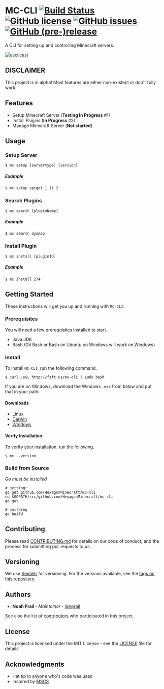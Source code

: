 # MC-CLI [![Build Status](https://travis-ci.org/HexagonMinecraft/mc-cli.svg?branch=master)](https://travis-ci.org/HexagonMinecraft/mc-cli) [![GitHub license](https://img.shields.io/badge/license-MIT-blue.svg)](https://raw.githubusercontent.com/HexagonMinecraft/mc-cli/go/LICENSE) [![GitHub issues](https://img.shields.io/github/issues/HexagonMinecraft/mc-cli.svg)](https://github.com/HexagonMinecraft/mc-cli/issues) [![GitHub (pre-)release](https://img.shields.io/github/release/HexagonMinecraft/mc-cli/all.svg)](https://github.com/HexagonMinecraft/mc-cli)

A CLI for setting up and controlling Minecraft servers.

[![asciicast](https://asciinema.org/a/99aybb8tez0pnvkh339ti9z41.png)](https://asciinema.org/a/99aybb8tez0pnvkh339ti9z41)

## DISCLAIMER
This project is in alpha! Most features are either non-existent or don't fully work. 

## Features
- Setup Minecraft Server (**Testing In Progress** #1)
- Install Plugins (**In Progress** #2)
- Manage Minecraft Server (**Not started**)

## Usage

### Setup Server
```
$ mc setup [servertype] [version]
```

##### Example
```
$ mc setup spigot 1.11.2
```

### Search Plugins
```
$ mc search [pluginName]
```

##### Example
```
$ mc search dynmap
```
### Install Plugin
```
$ mc install [pluginID]
```

##### Example
```
$ mc install 274
```
## Getting Started

These instructions will get you up and running with `MC-CLI`.

### Prerequisites

You will need a few prerequisites installed to start. 

* Java JDK
* Bash (Git Bash or Bash on Ubuntu on Windows will work on Windows)

### Install
To install `MC-CLI`, run the following command.

```
$ curl -sSL http://fsft.us/mc-cli | sudo bash
```

If you are on Windows, download the Windows `.exe` from below and put that in your path. 

#### Downloads
- [Linux](https://artifacts.filiosoft.com/mc-cli/linux/mc)
- [Darwin](https://artifacts.filiosoft.com/mc-cli/darwin/mc)
- [Windows](https://artifacts.filiosoft.com/mc-cli/windows/mc.exe)

#### Verify Installation
To verify your installation, run the following.
```
$ mc --version
```

### Build from Source
_Go must be installed_
```
# getting:
go get github.com/HexagonMinecraft/mc-cli
cd $GOPATH/src/github.com/HexagonMinecraft/mc-cli
go get

# building
go build
```

## Contributing

Please read [CONTRIBUTING.md](CONTRIBUTING.md) for details on our code of conduct, and the process for submitting pull requests to us.

## Versioning

We use [SemVer](http://semver.org/) for versioning. For the versions available, see the [tags on this repository](https://github.com/HexagonMinecraft/mc-cli/tags). 

## Authors

* **Noah Prail** - *Maintainer* - [@nprail](https://github.com/nprail)

See also the list of [contributors](https://github.com/HexagonMinecraft/mc-cli/contributors) who participated in this project.

## License

This project is licensed under the MIT License - see the [LICENSE](LICENSE) file for details

## Acknowledgments

* Hat tip to anyone who's code was used
* Inspired by [MSCS](https://github.com/MinecraftServerControl/mscs)
